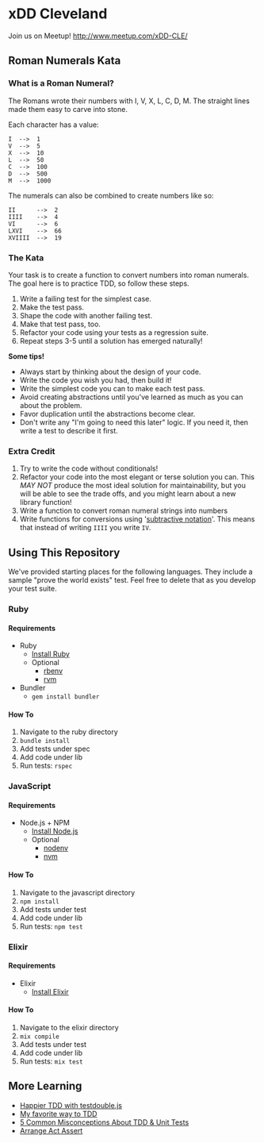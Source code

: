 # xDD Cleveland

Join us on Meetup!
http://www.meetup.com/xDD-CLE/

## Roman Numerals Kata

### What is a Roman Numeral?

The Romans wrote their numbers with I, V, X, L, C, D, M. The straight lines made them easy to carve into stone. 

Each character has a value:

```
I  -->  1
V  -->  5
X  -->  10
L  -->  50
C  -->  100
D  -->  500
M  -->  1000
```

The numerals can also be combined to create numbers like so:

```
II      -->  2
IIII    -->  4
VI      -->  6
LXVI    -->  66
XVIIII  -->  19
```

### The Kata

Your task is to create a function to convert numbers into roman numerals. The goal here is to practice TDD, so follow these steps.

1. Write a failing test for the simplest case.
2. Make the test pass.
3. Shape the code with another failing test.
4. Make that test pass, too.
5. Refactor your code using your tests as a regression suite.
6. Repeat steps 3-5 until a solution has emerged naturally!

**Some tips!**

- Always start by thinking about the design of your code.
- Write the code you wish you had, then build it!
- Write the simplest code you can to make each test pass.
- Avoid creating abstractions until you've learned as much as you can about the problem.
- Favor duplication until the abstractions become clear.
- Don't write any "I'm going to need this later" logic. If you need it, then write a test to describe it first.

### Extra Credit

1. Try to write the code without conditionals!
2. Refactor your code into the most elegant or terse solution you can. This *MAY NOT* produce the most ideal solution for maintainability, but you will be able to see the trade offs, and you might learn about a new library function!
3. Write a function to convert roman numeral strings into numbers
4. Write functions for conversions using '[subtractive notation](https://en.wikipedia.org/wiki/Subtractive_notation)'. This means that instead of writing `IIII` you write `IV`.

## Using This Repository

We've provided starting places for the following languages. They include a sample "prove the world exists" test. Feel free to delete that as you develop your test suite.

### Ruby

#### Requirements
- Ruby
  - [Install Ruby](https://www.ruby-lang.org/en/documentation/installation/)
  - Optional
    - [rbenv](https://github.com/rbenv/rbenv)
    - [rvm](https://rvm.io/)
- Bundler
  - `gem install bundler`

#### How To
1. Navigate to the ruby directory
2. `bundle install`
3. Add tests under spec
4. Add code under lib
5. Run tests: `rspec`

### JavaScript

#### Requirements
- Node.js + NPM
  - [Install Node.js](https://nodejs.org/en/download/package-manager/)
  - Optional
    - [nodenv](https://github.com/nodenv/nodenv)
    - [nvm](https://github.com/creationix/nvm)

#### How To
1. Navigate to the javascript directory
2. `npm install`
3. Add tests under test
4. Add code under lib
5. Run tests: `npm test`

### Elixir

#### Requirements
- Elixir
  - [Install Elixir](http://elixir-lang.org/install.html#distributions)

#### How To
1. Navigate to the elixir directory
2. `mix compile`
3. Add tests under test
4. Add code under lib
5. Run tests: `mix test`

## More Learning

- [Happier TDD with testdouble.js](http://blog.testdouble.com/posts/2016-06-05-happier-tdd-with-testdouble-js.html)
- [My favorite way to TDD](http://blog.testdouble.com/posts/2015-09-10-how-i-use-test-doubles.html)
- [5 Common Misconceptions About TDD & Unit Tests](https://medium.com/javascript-scene/5-common-misconceptions-about-tdd-unit-tests-863d5beb3ce9#.i5t7oo4l6)
- [Arrange Act Assert](http://c2.com/cgi/wiki?ArrangeActAssert)
